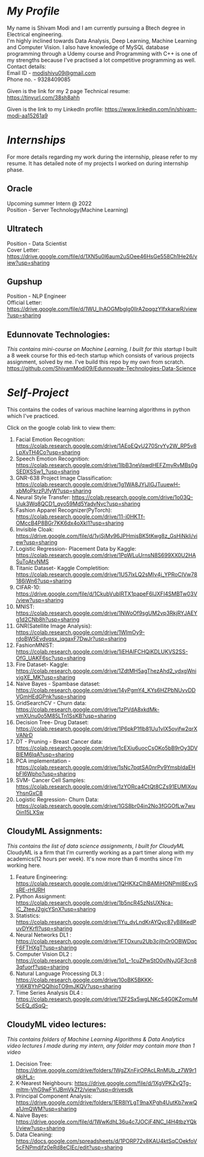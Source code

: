 # _My Profile_

My name is Shivam Modi and I am currently pursuing a Btech degree in Electrical engineering.</br>
I'm highly inclined towards Data Analysis, Deep Learning, Machine Learning and Computer Vision. I also have knowledge of MySQL database programming through a Udemy course and Programming with C++ is one of my strengths because I've practised a lot competitive programming as well.</br>
Contact details:</br>
Email ID - modishivu09@gmail.com</br>
Phone no. - 9328409085

Given is the link for my 2 page Technical resume:
https://tinyurl.com/38sh8ahh

Given is the link to my LinkedIn profile:
https://www.linkedin.com/in/shivam-modi-aa15261a9

# _Internships_
For more details regarding my work during the internship, please refer to my resume. It has detailed note of my projects I worked on during internship phase.
## Oracle
Upcoming summer Intern @ 2022</br>
Position - Server Technology(Machine Learning)

## Ultratech
Position - Data Scientist</br>
Cover Letter: https://drive.google.com/file/d/1XN5u0l6aum2uSOee46HsGe558Ch1He26/view?usp=sharing

## Gupshup
Position - NLP Engineer</br>
Official Letter: https://drive.google.com/file/d/1WU_lhAOGMbgIg0llrA2pqgzYIfxkarwR/view?usp=sharing

## Edunnovate Technologies:
_This contains mini-course on Machine Learning, I built for this startup_
I built a 8 week course for this ed-tech startup which consists of various projects assignment, solved by me. I've build this repo by my own from scratch.
https://github.com/ShivamModi09/Edunnovate-Technologies-Data-Science

# _Self-Project_

This contains the codes of various machine learning algorithms in python which I've practiced.

Click on the google colab link to view them:

1) Facial Emotion Recognition: https://colab.research.google.com/drive/1AEoEQyU270SrvYy2W_RP5v8LpXvTH4Co?usp=sharing
2) Speech Emotion Recognition: https://colab.research.google.com/drive/1IbB3neVqwdHEFZmyRvMBs0gSEDXSSw1_?usp=sharing
3) GNR-638 Project Image Classification: https://colab.research.google.com/drive/1g1WA8JYjJlGJTuuewH-xbMoPkrzPJfyW?usp=sharing
4) Neural Style Transfer: https://colab.research.google.com/drive/1o03Q-Uuk3Wq8QCD1_qyo59Md5YadvNvc?usp=sharing
5) Fashion Apparel Recognizer(PyTorch): https://colab.research.google.com/drive/11-i0HKTf-OMccB4P8BGr7KK6dx4oXkl1?usp=sharing
6) Invisible Cloak: https://drive.google.com/file/d/1vjSjMv96JPHmjsBK5tKwg8z_GsHiNkli/view?usp=sharing
7) Logistic Regression- Placement Data by Kaggle: https://colab.research.google.com/drive/1PpWLuUrnsN8S699XX0U2HASuToAtvNMS
8) Titanic Dataset- Kaggle Completition: https://colab.research.google.com/drive/1U57lxLQ2sMIv4j_YPRoCIVw78186iWn6?usp=sharing
9) CIFAR-10: https://drive.google.com/file/d/1CkubVubIRTX1papeF6IJXFl4SMBTw03V/view?usp=sharing
10) MNIST: https://colab.research.google.com/drive/1NWoOf9sgUM2vp3RkjRYJAEYg1d2CNb8h?usp=sharing
11) GNR(Satellite Image Analysis): https://colab.research.google.com/drive/1WImOy9-rdoBW5Evdvqsx_iqgaxF7DwJr?usp=sharing
12) FashionMNIST: https://colab.research.google.com/drive/1iEHAIFCHQiKDLUKVS2SS-OfG_UAKF6sc?usp=sharing 
13) Fire Dataset- Kaggle: https://colab.research.google.com/drive/1ZdtMH5agThezAhd2_ydxgWnivigXE_MK?usp=sharing
14) Naive Bayes - Spambase dataset: https://colab.research.google.com/drive/14yPgmY4_KYs6HZPbNUvvDDVGmHEdGPnk?usp=sharing
15) GridSearchCV - Churn data: https://colab.research.google.com/drive/1zPVdA8xkdMk-vmXUnu0o5M85LTn1SsKB?usp=sharing
16) Decision Tree- Drug Dataset: https://colab.research.google.com/drive/1P6pkP1flb81Uu1vIX5ovjfw2qrXVANrD
17) DT - Pruning - Breast Cancer data: https://colab.research.google.com/drive/1cEXiu6uocCsOKo5bB9rOy3DVBlEM6lqA?usp=sharing
18) PCA implementation - https://colab.research.google.com/drive/1sNc7pqtSA0nrPv9YmsbldaEHbFI6Wpho?usp=sharing
19) SVM- Cancer Cell Samples: https://colab.research.google.com/drive/1zYORca4CtQt8CZs91EUMIXquYhsnGxC8
20) Logistic Regression- Churn Data: https://colab.research.google.com/drive/1GS8br04in2No3fGGOfLw7wuOin15LXSw

 ## CloudyML Assignments:
 _This contains the list of data science assignments, I built for CloudyML_</br>
 CloudyML is a firm that I'm currently working as a part timer along with my academics(12 hours per week). It's now more than 6 months since I'm working here.
 
 1) Feature Engineering: https://colab.research.google.com/drive/1QHKXzClhBAMiHONPmI8ExySsRE-rHURH
 2) Python Assignment: https://colab.research.google.com/drive/1b5ncR45zNsUXNca-lC_ZteeJ2gjcYSnX?usp=sharing
 3) Statistics: https://colab.research.google.com/drive/1Yu_dvLndKrAYQyc87yB8KedPuvDYKrfI?usp=sharing
 4) Neural Networks DL1 : https://colab.research.google.com/drive/1FTOxuru2Ub3cjIhOr0OBWDqcF6FTHXgT?usp=sharing
 5) Computer Vision DL2 : https://colab.research.google.com/drive/1q1_-1cuZPwStO0vlNyJGF3cn83qfuorf?usp=sharing
 6) Natural Language Processing DL3 : https://colab.research.google.com/drive/10oBK5BKKK-YI6KBYhPQQlhioTO9mJKQV?usp=sharing
 7) Time Series Analysis DL4 : https://colab.research.google.com/drive/1ZF2Sx5wgLNKcS4G0KZomuM5cEQ_dSqQ-

## CloudyML video lectures:
_This contains folders of Machine Learning Algorithms & Data Analytics video lectures I made during my intern, any folder may contain more than 1 video_

1) Decision Tree: https://drive.google.com/drive/folders/1WgZXnFjrOPAcLRnMUb_z7W9r1qkiH_s-
2) K-Nearest Neighbours: https://drive.google.com/file/d/1XgVPKZvQTg-mItm-VhG9wFYiJBmVkZf2/view?usp=drivesdk
3) Principal Component Analysis: https://drive.google.com/drive/folders/1ER8lYLgT9naXPgh4UutKb7wwQa1JmQWM?usp=sharing
4) Naive Bayes: https://drive.google.com/file/d/1WwKdhL36u4c7JOCjF4NC_I4H4tbzYQkI/view?usp=sharing
5) Data Cleaning: https://docs.google.com/spreadsheets/d/1PORP72v8KAU4ktSqCOekfoV5cFNPmdjfz0eRd8eCIEc/edit?usp=sharing

